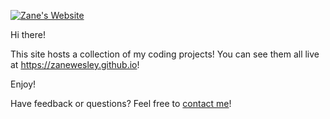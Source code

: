 [![Zane's Website](https://zanewesley.github.io/images/icon.png)](https://zanewesley.github.io)

Hi there!

This site hosts a collection of my coding projects! You can see them all live at <a href="https://zanewesley.github.io/">https://zanewesley.github.io</a>!

Enjoy!

Have feedback or questions? Feel free to <a href="https://zanewesley.github.io/feedback">contact me</a>!
